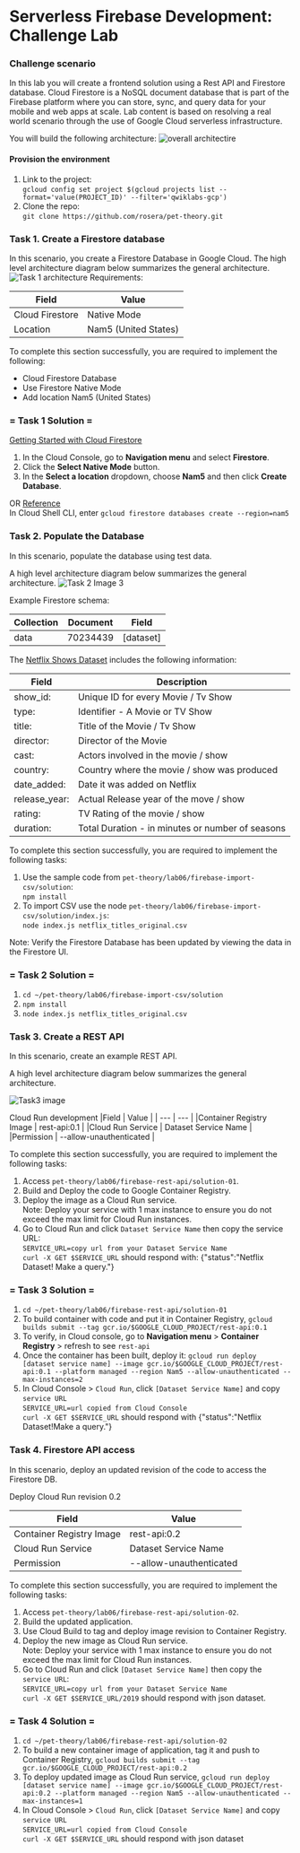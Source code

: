 # Serverless Firebase Development: Challenge Lab

### Challenge scenario
In this lab you will create a frontend solution using a Rest API and Firestore database. Cloud Firestore is a NoSQL document database that is part of the Firebase platform where you can store, sync, and query data for your mobile and web apps at scale. Lab content is based on resolving a real world scenario through the use of Google Cloud serverless infrastructure.

You will build the following architecture:
![overall architectire](https://github.com/TCLee-tech/Google/blob/4aa0f37a518552df5ddad4589db4ca7e12a539e7/Serverless%20Firebase%20Development/Image%201.png)

#### Provision the environment
1. Link to the project:  
`gcloud config set project $(gcloud projects list --format='value(PROJECT_ID)' --filter='qwiklabs-gcp')`
2. Clone the repo:  
`git clone https://github.com/rosera/pet-theory.git`

### Task 1. Create a Firestore database
In this scenario, you create a Firestore Database in Google Cloud. The high level architecture diagram below summarizes the general architecture.
![Task 1 architecture](https://github.com/TCLee-tech/Google/blob/cc5e6c7f37e5feaee90a2e6ce742e7d61b2120c4/Serverless%20Firebase%20Development/Image%202.png)
Requirements:

|Field |	Value |
| ---  |     ---  |
|Cloud Firestore |	Native Mode |
|Location	| Nam5 (United States) |

To complete this section successfully, you are required to implement the following:

- Cloud Firestore Database
- Use Firestore Native Mode
- Add location Nam5 (United States)

### = Task 1 Solution =
[Getting Started with Cloud Firestore](https://firebase.google.com/docs/firestore/quickstart)  
1. In the Cloud Console, go to **Navigation menu** and select **Firestore**.
2.  Click the **Select Native Mode** button.
3. In the **Select a location** dropdown, choose **Nam5** and then click **Create Database**.  

OR  [Reference](https://cloud.google.com/sdk/gcloud/reference/firestore/databases/create)  
In Cloud Shell CLI, enter `gcloud firestore databases create --region=nam5`  

### Task 2. Populate the Database
In this scenario, populate the database using test data.

A high level architecture diagram below summarizes the general architecture.
![Task 2 Image 3](https://github.com/TCLee-tech/Google/blob/d348c801d996e8e2092acf9f41ec974850117bc7/Serverless%20Firebase%20Development/Task%202%20Image%203.png)

Example Firestore schema:

|Collection |	Document |	Field |
| ---       | ---        | ---    |
|data |	70234439 |	[dataset] |

The [Netflix Shows Dataset](https://www.kaggle.com/datasets/shivamb/netflix-shows) includes the following information:

|Field |	Description |
| ---  | ---            |
|show_id: |	Unique ID for every Movie / Tv Show |
|type: |	Identifier - A Movie or TV Show |
|title:	| Title of the Movie / Tv Show |
|director: |	Director of the Movie |
|cast:	| Actors involved in the movie / show |
|country:	| Country where the movie / show was produced |
|date_added: |	Date it was added on Netflix |
|release_year: |	Actual Release year of the move / show |
|rating: |	TV Rating of the movie / show |
|duration:	| Total Duration - in minutes or number of seasons |

To complete this section successfully, you are required to implement the following tasks:

1. Use the sample code from `pet-theory/lab06/firebase-import-csv/solution`:  
`npm install`  
2. To import CSV use the node `pet-theory/lab06/firebase-import-csv/solution/index.js`:  
`node index.js netflix_titles_original.csv`  

Note: Verify the Firestore Database has been updated by viewing the data in the Firestore UI.  

### = Task 2 Solution =
1. `cd ~/pet-theory/lab06/firebase-import-csv/solution`
2. `npm install`
3. `node index.js netflix_titles_original.csv`

### Task 3. Create a REST API
In this scenario, create an example REST API.

A high level architecture diagram below summarizes the general architecture.

![Task3 image](https://github.com/TCLee-tech/Google/blob/2db3b2912128b850d660feceb001c307b91fd0aa/Serverless%20Firebase%20Development/Task%203%20Image%204.png)

Cloud Run development
|Field |	Value |
| ---  | ---      |
|Container Registry Image |	rest-api:0.1 |
|Cloud Run Service |	Dataset Service Name |
|Permission |	--allow-unauthenticated |

To complete this section successfully, you are required to implement the following tasks:

1. Access `pet-theory/lab06/firebase-rest-api/solution-01`.
2. Build and Deploy the code to Google Container Registry.
3. Deploy the image as a Cloud Run service.  
Note: Deploy your service with 1 max instance to ensure you do not exceed the max limit for Cloud Run instances.
4. Go to Cloud Run and click `Dataset Service Name` then copy the service URL:  
`SERVICE_URL=copy url from your Dataset Service Name`  
`curl -X GET $SERVICE_URL` should respond with: {"status":"Netflix Dataset! Make a query."}  

### = Task 3 Solution =
1. `cd ~/pet-theory/lab06/firebase-rest-api/solution-01`  
2. To build container with code and put it in Container Registry, `gcloud builds submit --tag gcr.io/$GOOGLE_CLOUD_PROJECT/rest-api:0.1`  
3. To verify, in Cloud console, go to **Navigation menu** > **Container Registry** > refresh to see `rest-api`  
4. Once the container has been built, deploy it: `gcloud run deploy [dataset service name] --image gcr.io/$GOOGLE_CLOUD_PROJECT/rest-api:0.1 --platform managed --region Nam5 --allow-unauthenticated --max-instances=2`  
5. In Cloud Console > `Cloud Run`, click `[Dataset Service Name]` and copy `service URL`  
  `SERVICE_URL=url copied from Cloud Console`  
  `curl -X GET $SERVICE_URL` should respond with {"status":"Netflix Dataset!Make a query."}  

### Task 4. Firestore API access
In this scenario, deploy an updated revision of the code to access the Firestore DB.

Deploy Cloud Run revision 0.2

|Field |	Value |
| ---  | ---      |
|Container Registry Image |	rest-api:0.2 |
|Cloud Run Service |	Dataset Service Name |
|Permission |	--allow-unauthenticated |

To complete this section successfully, you are required to implement the following tasks:

1. Access `pet-theory/lab06/firebase-rest-api/solution-02`.  
2. Build the updated application.  
3. Use Cloud Build to tag and deploy image revision to Container Registry.  
4. Deploy the new image as Cloud Run service.    
Note: Deploy your service with 1 max instance to ensure you do not exceed the max limit for Cloud Run instances.  
5. Go to Cloud Run and click `[Dataset Service Name]` then copy the `service URL`:  
`SERVICE_URL=copy url from your Dataset Service Name`  
`curl -X GET $SERVICE_URL/2019` should respond with json dataset.  

### = Task 4 Solution =
1. `cd ~/pet-theory/lab06/firebase-rest-api/solution-02`  
2. To build a new container image of application, tag it and push to Container Registry, `gcloud builds submit --tag gcr.io/$GOOGLE_CLOUD_PROJECT/rest-api:0.2`  
3. To deploy updated image as Cloud Run service, `gcloud run deploy [dataset service name] --image gcr.io/$GOOGLE_CLOUD_PROJECT/rest-api:0.2 --platform managed --region Nam5 --allow-unauthenticated --max-instances=1`  
4. In Cloud Console > `Cloud Run`, click `[Dataset Service Name]` and copy `service URL`  
`SERVICE_URL=url copied from Cloud Console`  
`curl -X GET $SERVICE_URL` should respond with json dataset   

